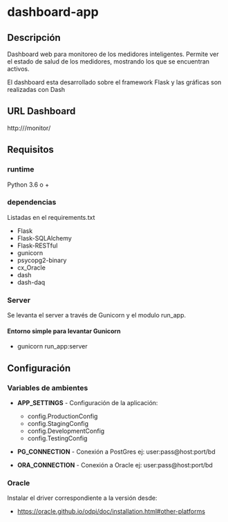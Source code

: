 # dashboard-app

## Descripción

Dashboard web para monitoreo de los medidores inteligentes. Permite ver el estado de salud de los medidores, mostrando los que se encuentran activos.

El dashboard esta desarrollado sobre el framework Flask y las gráficas son realizadas con Dash

## URL Dashboard

http://<IP>/monitor/

## Requisitos

### runtime
 Python 3.6 o +

### dependencias

Listadas en el requirements.txt

* Flask
* Flask-SQLAlchemy
* Flask-RESTful
* gunicorn
* psycopg2-binary
* cx_Oracle
* dash
* dash-daq

### Server

Se levanta el server a través de Gunicorn y el modulo run_app.

#### Entorno simple para levantar Gunicorn
* gunicorn run_app:server

## Configuración

### Variables de ambientes
* **APP_SETTINGS** - Configuración de la aplicación:
    * config.ProductionConfig
    * config.StagingConfig
    * config.DevelopmentConfig
    * config.TestingConfig

* **PG_CONNECTION** - Conexión a PostGres ej: user:pass@host:port/bd
* **ORA_CONNECTION** - Conexión a Oracle ej: user:pass@host:port/bd

### Oracle
Instalar el driver correspondiente a la versión desde:
* https://oracle.github.io/odpi/doc/installation.html#other-platforms
